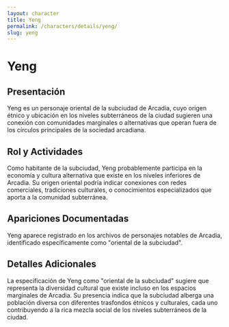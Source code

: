```yaml
---
layout: character
title: Yeng
permalink: /characters/details/yeng/
slug: yeng
---
```


# Yeng

## Presentación
Yeng es un personaje oriental de la subciudad de Arcadia, cuyo origen étnico y ubicación en los niveles subterráneos de la ciudad sugieren una conexión con comunidades marginales o alternativas que operan fuera de los círculos principales de la sociedad arcadiana.

## Rol y Actividades
Como habitante de la subciudad, Yeng probablemente participa en la economía y cultura alternativa que existe en los niveles inferiores de Arcadia. Su origen oriental podría indicar conexiones con redes comerciales, tradiciones culturales, o conocimientos especializados que aporta a la comunidad subterránea.

## Apariciones Documentadas
Yeng aparece registrado en los archivos de personajes notables de Arcadia, identificado específicamente como "oriental de la subciudad".

## Detalles Adicionales
La especificación de Yeng como "oriental de la subciudad" sugiere que representa la diversidad cultural que existe incluso en los espacios marginales de Arcadia. Su presencia indica que la subciudad alberga una población diversa con diferentes trasfondos étnicos y culturales, cada uno contribuyendo a la rica mezcla social de los niveles subterráneos de la ciudad.